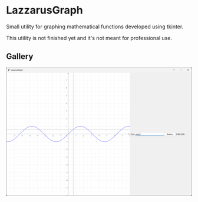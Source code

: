 # LazzarusGraph

Small utility for graphing mathematical functions developed using tkinter.

This utility is not finished yet and it's not meant for professional use.

## Gallery

![Main screen](./imgs/main.png)